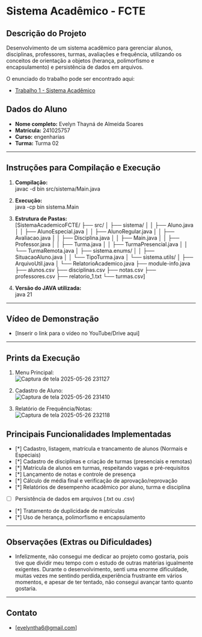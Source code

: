 # Sistema Acadêmico - FCTE

## Descrição do Projeto

Desenvolvimento de um sistema acadêmico para gerenciar alunos, disciplinas, professores, turmas, avaliações e frequência, utilizando os conceitos de orientação a objetos (herança, polimorfismo e encapsulamento) e persistência de dados em arquivos.

O enunciado do trabalho pode ser encontrado aqui:
- [Trabalho 1 - Sistema Acadêmico](https://github.com/lboaventura25/OO-T06_2025.1_UnB_FCTE/blob/main/trabalhos/ep1/README.md)

## Dados do Aluno

- **Nome completo:** Evelyn Thayná de Almeida Soares
- **Matrícula:** 241025757
- **Curso:** engenharias
- **Turma:** Turma 02

---

## Instruções para Compilação e Execução

1. **Compilação:**  
javac -d bin src/sistema/Main.java

2. **Execução:**  
java -cp bin sistema.Main

3. **Estrutura de Pastas:**  
   [SistemaAcademicoFCTE/
├── src/
│   ├── sistema/
│   │   ├── Aluno.java
│   │   ├── AlunoEspecial.java
│   │   ├── AlunoRegular.java
│   │   ├── Avaliacao.java
│   │   ├── Disciplina.java
│   │   ├── Main.java
│   │   ├── Professor.java
│   │   ├── Turma.java
│   │   ├── TurmaPresencial.java
│   │   └── TurmaRemota.java
│   ├── sistema.enums/
│   │   ├── SituacaoAluno.java
│   │   └── TipoTurma.java
│   └── sistema.utils/
│       ├── ArquivoUtil.java
│       └── RelatorioAcademico.java
├── module-info.java
├── alunos.csv
├── disciplinas.csv
├── notas.csv
├── professores.csv
├── relatorio_1.txt
└── turmas.csv]

3. **Versão do JAVA utilizada:**  
   java 21

---

## Vídeo de Demonstração

- [Inserir o link para o vídeo no YouTube/Drive aqui]

---

## Prints da Execução

1. Menu Principal:  
   ![Captura de tela 2025-05-26 231127](https://github.com/user-attachments/assets/90d2d287-5af1-45d3-8dc9-754ff67b0bb5)

2. Cadastro de Aluno:  
 ![Captura de tela 2025-05-26 231410](https://github.com/user-attachments/assets/d0636b76-53e3-4693-a940-41fe2849f100)

3. Relatório de Frequência/Notas:  
![Captura de tela 2025-05-26 232118](https://github.com/user-attachments/assets/5c937f83-f1fb-4926-88ea-4fb5411b0e11)


## Principais Funcionalidades Implementadas

- [*] Cadastro, listagem, matrícula e trancamento de alunos (Normais e Especiais)
- [*] Cadastro de disciplinas e criação de turmas (presenciais e remotas)
- [*] Matrícula de alunos em turmas, respeitando vagas e pré-requisitos
- [*] Lançamento de notas e controle de presença
- [*] Cálculo de média final e verificação de aprovação/reprovação
- [*] Relatórios de desempenho acadêmico por aluno, turma e disciplina
- [ ] Persistência de dados em arquivos (.txt ou .csv)
- [*] Tratamento de duplicidade de matrículas
- [*] Uso de herança, polimorfismo e encapsulamento

---

## Observações (Extras ou Dificuldades)

- Infelizmente, não consegui me dedicar ao projeto como gostaria, pois tive que dividir meu tempo com o estudo de outras matérias igualmente exigentes. Durante o desenvolvimento, senti uma enorme dificuldade, muitas vezes me sentindo perdida,experiência frustrante em vários momentos, e apesar de ter tentado, não consegui avançar tanto quanto gostaria.



---

## Contato

- [evelyntha6@gmail.com]
